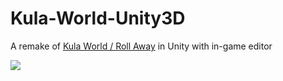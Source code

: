 # Kula-World-Unity3D
A remake of [Kula World / Roll Away](https://www.giantbomb.com/roll-away/3030-27176/) in Unity with in-game editor

![](https://imgur.com/F6RD1We.gif)